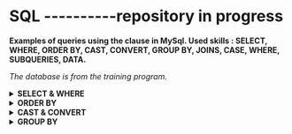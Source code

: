 # SQL ----------repository in progress



**Examples of queries using the clause in MySql. Used skills : SELECT, WHERE, ORDER BY, CAST, CONVERT, GROUP BY, JOINS, CASE, WHERE, SUBQUERIES, DATA.**<br>

<i>The database is from the training program.</i>



<details>
<summary><b>SELECT & WHERE</b></summary>

 <br>
select BusinessEntityID, JobTitle, HireDate <br> 
from HumanResources.Employee <br> 
where HireDate >'20120112'; <br>
 <br>
 
 ![image](https://user-images.githubusercontent.com/115644864/198397801-908d6bde-f875-4dd5-8806-ce890ab4c6a3.png)
 
<br>
 select BusinessEntityID, JobTitle, HireDate, OrganizationLevel, Gender<br>
 from HumanResources.Employee<br>
 where OrganizationLevel <2 and (Gender ='F' or Gender='M');<br>
<br>

![image](https://user-images.githubusercontent.com/115644864/198398097-737d0364-7f49-41ab-90a8-6c4c6120ef03.png)

<br>
 select BusinessEntityID, SickLeaveHours<br>
 from HumanResources.Employee<br>
 where SickLeaveHours between 40 and 50;<br>
 <br>
 
![image](https://user-images.githubusercontent.com/115644864/198403066-4bfdabc3-0fc5-4c03-92b6-04914e3485d8.png)

<br>
select *<br>
from Person.CountryRegion<br>
where Name like 'A%';<br>
<br>

![image](https://user-images.githubusercontent.com/115644864/198403274-e7e07a6e-08a5-4154-b0a9-bf6828c65175.png)

<br>
 select *<br>
from Person.CountryRegion<br>
where CountryRegionCode like '[B-E]%';<br>
 <br>
 
 ![image](https://user-images.githubusercontent.com/115644864/198403742-c81a6bab-abc7-451a-ba2c-cc345b2f5b29.png)

 <br>
 
 select * <br>
from Person.CountryRegion <br>
where Name like '_o%'; <br>
  <br>
 
 ![image](https://user-images.githubusercontent.com/115644864/198403850-6340dc0f-01b9-45c0-8e23-50e7afd0e461.png)
 
  <br>
select top 8 DepartmentID as Numer_Departamentu, Name as<br>
"Nazwa departamentu" <br>
from HumanResources.Department;<br>
<br>

![image](https://user-images.githubusercontent.com/115644864/198405221-c43f6707-be3a-42dc-b62c-7d60b8c1ef19.png)


<br>



 </details>
 
 <details>
<summary><b>ORDER BY</b></summary> <br>
 select BusinessEntityID, JobTitle as "Stanowisko pracownika", HireDate, MaritalStatus<br>
from HumanResources.Employee<br>
where MaritalStatus='M'<br>
order by 1 desc;<br>
 <br>
 
 ![image](https://user-images.githubusercontent.com/115644864/198404464-49a51dae-d0df-4e4d-829e-cc5302cf8bc5.png)

  <br>
 
 select BusinessEntityID, JobTitle as "Stanowisko pracownika", HireDate, MaritalStatus  <br>
from HumanResources.Employee  <br>
where MaritalStatus='M'  <br>
order by 1 desc, HireDate  <br>
   <br>
 
 ![image](https://user-images.githubusercontent.com/115644864/198404676-51d35c10-9441-4401-b3ef-62d2079b0517.png)

 
   <br>
select top 1 LocationID, Name, CostRate<br>
from Production.Location<br>
order by CostRate desc<br>
<br>

![image](https://user-images.githubusercontent.com/115644864/198405424-f4137155-0e2c-452c-83f6-df3d857dc2d2.png)


<br>
  </details>
<details>
<summary><b>CAST & CONVERT</b></summary> <br>
select cast(VacationHours as float)/8 as Kolumna<br>
from HumanResources.Employee<br>
<br>

![image](https://user-images.githubusercontent.com/115644864/198734683-9642c777-da5a-4761-9540-4ce8cf072d27.png)

<br>
select getdate() as "Aktualna data z godzina"<br>
<br>

![image](https://user-images.githubusercontent.com/115644864/198734771-81ecfb76-19a0-4b69-8476-bed2b00909a4.png)


<br>
select BusinessEntityID, <br>
cast(RateChangeDate as date) as "Data zmiany", <br>
str(Rate, 7,3) as "Sfromatowana stawka"<br>
from HumanResources.EmployeePayHistory<br>
<br>

![image](https://user-images.githubusercontent.com/115644864/198735232-357bdcae-75c7-4033-af44-cbadb2ce27ab.png)


<br>
  </details>
<details>
<summary><b>GROUP BY</b></summary> <br>
select TerritoryID, sum(salesYTD) as SUMA,<br>
max(salesYTD) as MAX, <br>
min(salesYTD) as MIN,<br>
avg(SalesYTD) as ŚREDNIA<br>
from Sales.SalesPerson<br>
group by TerritoryID<br>
 <br>
 
 ![image](https://user-images.githubusercontent.com/115644864/198735827-ac146689-c280-4084-bc98-70e9f19587ae.png)

 
 <br>
 select JobTitle, gender, sum(vacationhours) as "Suma wolnych godzin" <br>
from HumanResources.Employee <br>
where MaritalStatus = 'M' <br>
GROUp by gender, JobTitle <br>
 <br>
 
 ![image](https://user-images.githubusercontent.com/115644864/198735916-141550cb-c688-4fe1-81ca-311dcc5ab439.png)

  <br>
 select JobTitle, sum(vacationhours) as "Suma wolnych godzin"  <br>
from HumanResources.Employee  <br>
GROUp by JobTitle  <br>
   <br>
 
 ![image](https://user-images.githubusercontent.com/115644864/198736155-12e68e28-fc94-4963-88c3-7da2ce24b3bc.png)

 
   <br>
   </details>
